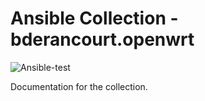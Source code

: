 <!--
Copyright: (c) 2024, Benoit DE RANCOURT <benoit2r@gmail.com>
GNU General Public License v3.0+ (see LICENSE or https://www.gnu.org/licenses/gpl-3.0.txt)
SPDX-License-Identifier: GPL-3.0-or-later
-->

# Ansible Collection - bderancourt.openwrt

![Ansible-test](https://github.com/bderancourt/ansible-openwrt/actions/workflows/ansible-test.yml/badge.svg)

Documentation for the collection.
